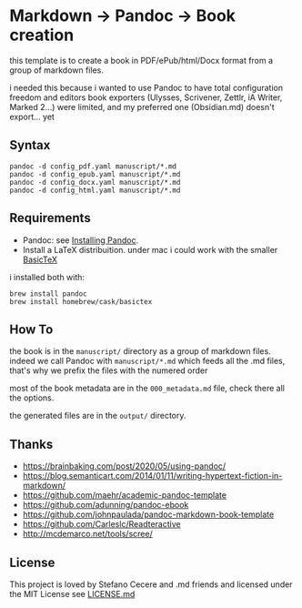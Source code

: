 # Markdown -> Pandoc -> Book creation

this template is to create a book in PDF/ePub/html/Docx format from a group of markdown files.

i needed this because i wanted to use Pandoc to have total configuration freedom
and editors book exporters (Ulysses, Scrivener, Zettlr, iA Writer, Marked 2...) were limited, and my preferred one (Obsidian.md) doesn't export... yet

## Syntax
```
pandoc -d config_pdf.yaml manuscript/*.md
pandoc -d config_epub.yaml manuscript/*.md
pandoc -d config_docx.yaml manuscript/*.md
pandoc -d config_html.yaml manuscript/*.md
```

## Requirements

- Pandoc: see [Installing Pandoc](https://pandoc.org/installing.html).
- Install a LaTeX distribuition.
under mac i could work with the smaller [BasicTeX](https://www.tug.org/mactex/morepackages.html)

i installed both with:
```
brew install pandoc
brew install homebrew/cask/basictex
```

## How To

the book is in the `manuscript/` directory as a group of markdown files.
indeed we call Pandoc with `manuscript/*.md` which feeds all the .md files, that's why we prefix the files with the numered order

most of the book metadata are in the `000_metadata.md` file, check there all the options.

the generated files are in the `output/` directory.

## Thanks
- <https://brainbaking.com/post/2020/05/using-pandoc/>
- <https://blog.semanticart.com/2014/01/11/writing-hypertext-fiction-in-markdown/>
- <https://github.com/maehr/academic-pandoc-template>
- <https://github.com/adunning/pandoc-ebook>
- <https://github.com/johnpaulada/pandoc-markdown-book-template>
- <https://github.com/Carleslc/Readteractive>
- <http://mcdemarco.net/tools/scree/>

## License
This project is loved by Stefano Cecere and .md friends and licensed under the MIT License see [LICENSE.md](LICENSE.md)
